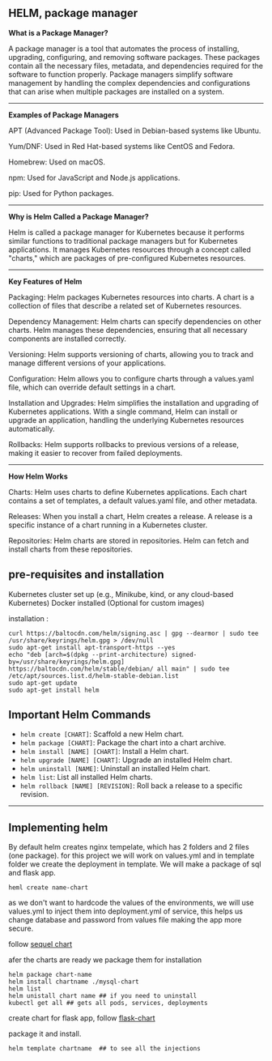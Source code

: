 ## HELM, package manager

**What is a Package Manager?**

A package manager is a tool that automates the process of installing, upgrading, configuring, and removing software packages. These packages contain all the necessary files, metadata, and dependencies required for the software to function properly. Package managers simplify software management by handling the complex dependencies and configurations that can arise when multiple packages are installed on a system.

------------------------------------------------------------------------
**Examples of Package Managers**

APT (Advanced Package Tool): Used in Debian-based systems like Ubuntu.

Yum/DNF: Used in Red Hat-based systems like CentOS and Fedora.

Homebrew: Used on macOS.

npm: Used for JavaScript and Node.js applications.

pip: Used for Python packages.

------------------------------------------------------------------------
**Why is Helm Called a Package Manager?**

Helm is called a package manager for Kubernetes because it performs similar functions to traditional package managers but for Kubernetes applications. It manages Kubernetes resources through a concept called "charts," which are packages of pre-configured Kubernetes resources.

------------------------------------------------------------------------
**Key Features of Helm**

Packaging: Helm packages Kubernetes resources into charts. A chart is a collection of files that describe a related set of Kubernetes resources.

Dependency Management: Helm charts can specify dependencies on other charts. Helm manages these dependencies, ensuring that all necessary components are installed correctly.

Versioning: Helm supports versioning of charts, allowing you to track and manage different versions of your applications.

Configuration: Helm allows you to configure charts through a values.yaml file, which can override default settings in a chart.

Installation and Upgrades: Helm simplifies the installation and upgrading of Kubernetes applications. With a single command, Helm can install or upgrade an application, handling the underlying Kubernetes resources automatically.

Rollbacks: Helm supports rollbacks to previous versions of a release, making it easier to recover from failed deployments.

-------------------------------------------------------------------------
**How Helm Works**

Charts: Helm uses charts to define Kubernetes applications. Each chart contains a set of templates, a default values.yaml file, and other metadata.

Releases: When you install a chart, Helm creates a release. A release is a specific instance of a chart running in a Kubernetes cluster.

Repositories: Helm charts are stored in repositories. Helm can fetch and install charts from these repositories.

## pre-requisites and installation

Kubernetes cluster set up (e.g., Minikube, kind, or any cloud-based Kubernetes)
Docker installed (Optional for custom images)

installation :
```
curl https://baltocdn.com/helm/signing.asc | gpg --dearmor | sudo tee /usr/share/keyrings/helm.gpg > /dev/null
sudo apt-get install apt-transport-https --yes
echo "deb [arch=$(dpkg --print-architecture) signed-by=/usr/share/keyrings/helm.gpg] https://baltocdn.com/helm/stable/debian/ all main" | sudo tee /etc/apt/sources.list.d/helm-stable-debian.list
sudo apt-get update
sudo apt-get install helm
```

## Important Helm Commands

- `helm create [CHART]`: Scaffold a new Helm chart.
- `helm package [CHART]`: Package the chart into a chart archive.
- `helm install [NAME] [CHART]`: Install a Helm chart.
- `helm upgrade [NAME] [CHART]`: Upgrade an installed Helm chart.
- `helm uninstall [NAME]`: Uninstall an installed Helm chart.
- `helm list`: List all installed Helm charts.
- `helm rollback [NAME] [REVISION]`: Roll back a release to a specific revision.

---------------------------------------------------------------------------------------
## Implementing helm
By default helm creates nginx tempelate, which has 2 folders and 2 files (one package). for this project we will work on values.yml and in template folder we create the deployment in template. We will make a package of sql and flask app.

```
heml create name-chart
```
as we don't want to hardcode the values of the environments, we will use values.yml to inject them into deployment.yml of service, this helps us change database and password from values file making the app more secure.

follow [sequel chart](https://github.com/Parag-S-Salunkhe/twotierapp/tree/helm/mysql-chart)

afer the charts are ready we package them for installation

```
helm package chart-name
helm install chartname ./mysql-chart
helm list
helm unistall chart name ## if you need to uninstall
kubectl get all ## gets all pods, services, deployments
```

create chart for flask app, follow [flask-chart](https://github.com/Parag-S-Salunkhe/twotierapp/tree/helm/flask-app-chart)

package it and install.

```
helm template chartname  ## to see all the injections
```
